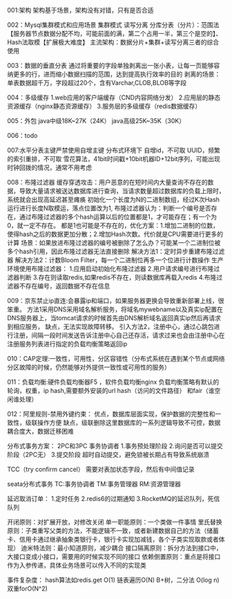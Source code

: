 001:架构
架构基于场景，架构没有对错，只有是否合适

002：Mysql集群模式和应用场景
集群模式
读写分离
分库分表（分片）：范围法【服务器节点数据分配不均，可能前面的满，第二个占用一半，第三个是空的】、Hash法取模【扩展极大难度】
主流架构：数据分片+集群+读写分离三者的综合使用

003：数据的垂直分表
通过将重要的字段单独剥离出一张小表，让每一页能够容纳更多的行，进而缩小数据扫描的范围，达到提高执行效率的目的
剥离的场景：单表数据超千万，字段超过20个，含有Varchar,CLOB,BLOB等字段

004：多级缓存
1.web应用的客户端缓存（CND内容网络分发）
2.应用层的静态资源缓存（nginx静态资源缓存）
3.服务层的多级缓存（redis数据缓存）

005：外包
java中级18K~27K（24K）
java高级25K~35K（30K）

006：todo

007:水平分表主键严禁使用自增主键
分布式环境下
自增id，不可取
UUID，频繁的索引重排，不可取
雪花算法，41bit时间戳+10bit机器ID+12bit序列，可能出现时钟回拨的情况，通常不用考虑

008：布隆过滤器
缓存穿透攻击：用户恶意的在短时间内大量查询不存在的数据，导致大量请求被送达数据库进行查询，当请求数量超过数据库的负载上限时，系统就会出现高延迟甚至瘫痪
初始化一个长度为N的二进制数组，经过K次Hash运行进行长度N取模运，落点位置改为1,
布隆过滤器认为：判断一个编号是否存在，通过布隆过滤器的多个hash运算以后的位置都是1，才可能存在；有一个为0，就一定不存在。
都是1也可能是不存在的，优化方案：1.增加二进制的位数，使得hash之后的数据更加分散；2.增加Hash次数。代价就是CPU需要进行更多的计算
场景：如果放进布隆过滤器的编号被删除了怎么办？可能某一个二进制位被多个hash引用，因此布隆过滤器无法直接删除
解决方法1：定时异步重建布隆过滤器
解决方法2：计数Bloom Filter，每一个二进制位再多一个位进行计数操作
生产环境使用布隆过滤器：
1.应用启动初始化布隆过滤器
2.用户请求编号进行布隆过滤器判断
3.存在则读取redis,如果redis不存在，则读数据库再载入redis
4.布隆过滤器不存在编号，返回数据不存在信息

009：京东禁止ip直连:会暴露ip和端口，如果服务器更换会导致重新部署上线，很笨重。
方法1采用DNS采用域名解析服务，将域名mywebname以及真实ip配置在DNS服务器上，当tomcat请求的时候首先由DNS解析域名返回真实ip然后再请求到相应服务，
缺点，无法实现故障转移。
引入方法2，注册中心，通过心跳包进行注册，间隔一段时间发送告诉注册中心自己还存活，请求过来也会由注册中心在注册服务列表进行指定的负载均衡策略返回ip

010：CAP定理:一致性，可用性，分区容错性（分布式系统在遇到某个节点或网络分区故障的时候，仍然能够对外提供一致性或可用性的服务）

011：负载均衡:硬件负载均衡器F5 ，软件负载均衡nginx
负载均衡策略有默认的轮询，权重，ip hash,需要额外安装的url hash（访问的文件路径） 和fair（谁空闲谁处理）

012：阿里规则-禁用外键约束：
优点，数据库层面实现，保护数据的完整性和一致性，级联操作方便
缺点，级联删除这里数据库的一系列逻辑导致不可控，数据耦合度大，数据迁移困难

分布式事务方案：
2PC和3PC
事务协调者
1.事务预处理阶段
2.询问是否可以提交阶段（2PC无）
3.提交阶段
超时自动提交，避免锁被长期占有导致系统崩溃

TCC（try confirm cancel）
需要对表加状态字段，然后有中间值记录

seata分布式事务
TC:事务协调者
TM:事务管理器
RM:资源管理器

延迟取消订单：
1.定时任务
2.redis6的过期通知
3.RocketMQ的延迟队列，死信队列

开闭原则：对扩展开放，对修改关闭
单一职能原则：一个类做一件事情
里氏替换原则：子类重写父类的方法，不能逻辑不一致，或者新建数据自己的方法（储蓄卡、信用卡通过继承抽象类银行卡，银行卡实现加减钱，各个子类实现取款或者体现）
迪米特法则：最小知道原则，减少耦合
接口隔离原则：拆分方法到接口中，大接口变成小接口，需要用的时候实现不同的接口
依赖倒置原则：重点是将接口作为入参传递，具体业务场景可以传入不同的实现类

事件复杂度：
hash算法如redis.get  O(1)
链表遍历O(N)
B+树，二分法 O(log n)
双重forO(N^2)

